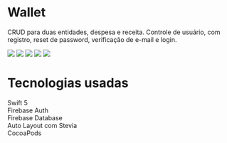 # Wallet

CRUD para duas entidades, despesa e receita. Controle de usuário, com registro, reset de password, verificação de e-mail e login.

![](https://user-images.githubusercontent.com/51789335/89684987-d87c2300-d8d1-11ea-9a3e-742e0d9b055e.png)
![](https://user-images.githubusercontent.com/51789335/89684941-c13d3580-d8d1-11ea-9339-14b23cee44cb.png)
![](https://user-images.githubusercontent.com/51789335/89684863-9f43b300-d8d1-11ea-888e-62df65b857e6.png)
![](https://user-images.githubusercontent.com/51789335/89684935-c00c0880-d8d1-11ea-81c6-c5bf7295eb2a.png)
![](https://user-images.githubusercontent.com/51789335/89684942-c1d5cc00-d8d1-11ea-948b-455822fb2693.png)

# Tecnologias usadas

Swift 5  
Firebase Auth  
Firebase Database  
Auto Layout com Stevia  
CocoaPods
